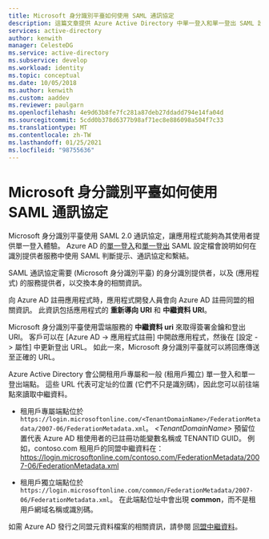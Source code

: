 ```yaml
---
title: Microsoft 身分識別平臺如何使用 SAML 通訊協定
description: 這篇文章提供 Azure Active Directory 中單一登入和單一登出 SAML 設定檔的概觀。
services: active-directory
author: kenwith
manager: CelesteDG
ms.service: active-directory
ms.subservice: develop
ms.workload: identity
ms.topic: conceptual
ms.date: 10/05/2018
ms.author: kenwith
ms.custom: aaddev
ms.reviewer: paulgarn
ms.openlocfilehash: 4e9d63b8fe7fc281a87deb27ddadd794e14fa04d
ms.sourcegitcommit: 5cdd0b378d6377b98af71ec8e886098a504f7c33
ms.translationtype: MT
ms.contentlocale: zh-TW
ms.lasthandoff: 01/25/2021
ms.locfileid: "98755636"
---
```

# <a name="how-the-microsoft-identity-platform-uses-the-saml-protocol"></a>Microsoft 身分識別平臺如何使用 SAML 通訊協定

Microsoft 身分識別平臺使用 SAML 2.0 通訊協定，讓應用程式能夠為其使用者提供單一登入體驗。 Azure AD 的[單一登入](single-sign-on-saml-protocol.md)和[單一登出](single-sign-out-saml-protocol.md) SAML 設定檔會說明如何在識別提供者服務中使用 SAML 判斷提示、通訊協定和繫結。

SAML 通訊協定需要 (Microsoft 身分識別平臺) 的身分識別提供者，以及 (應用程式) 的服務提供者，以交換本身的相關資訊。

向 Azure AD 註冊應用程式時，應用程式開發人員會向 Azure AD 註冊同盟的相關資訊。 此資訊包括應用程式的 **重新導向 URI** 和 **中繼資料 URI**。

Microsoft 身分識別平臺使用雲端服務的 **中繼資料 uri** 來取得簽署金鑰和登出 URI。 客戶可以在 [Azure AD -> 應用程式註冊] 中開啟應用程式，然後在 [設定 -> 屬性] 中更新登出 URL。 如此一來，Microsoft 身分識別平臺就可以將回應傳送至正確的 URL。 

Azure Active Directory 會公開租用戶專屬和一般 (租用戶獨立) 單一登入和單一登出端點。 這些 URL 代表可定址的位置 (它們不只是識別碼)，因此您可以前往端點來讀取中繼資料。

* 租用戶專屬端點位於 `https://login.microsoftonline.com/<TenantDomainName>/FederationMetadata/2007-06/FederationMetadata.xml`。 *\<TenantDomainName>* 預留位置代表 Azure AD 租使用者的已註冊功能變數名稱或 TENANTID GUID。 例如，contoso.com 租用戶的同盟中繼資料在：https://login.microsoftonline.com/contoso.com/FederationMetadata/2007-06/FederationMetadata.xml

* 租用戶獨立端點位於 `https://login.microsoftonline.com/common/FederationMetadata/2007-06/FederationMetadata.xml`。 在此端點位址中會出現 **common**，而不是租用戶網域名稱或識別碼。

如需 Azure AD 發行之同盟元資料檔案的相關資訊，請參閱 [同盟中繼資料](../azuread-dev/azure-ad-federation-metadata.md)。
